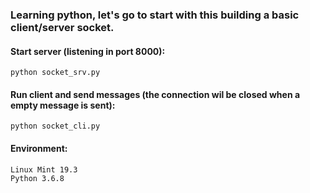 ### Learning python, let's go to start with this building a basic client/server socket.

#### Start server (listening in port 8000):
```
python socket_srv.py
```

#### Run client and send messages (the connection wil be closed when a empty message is sent):
```
python socket_cli.py
```

#### Environment:
```
Linux Mint 19.3
Python 3.6.8
```
